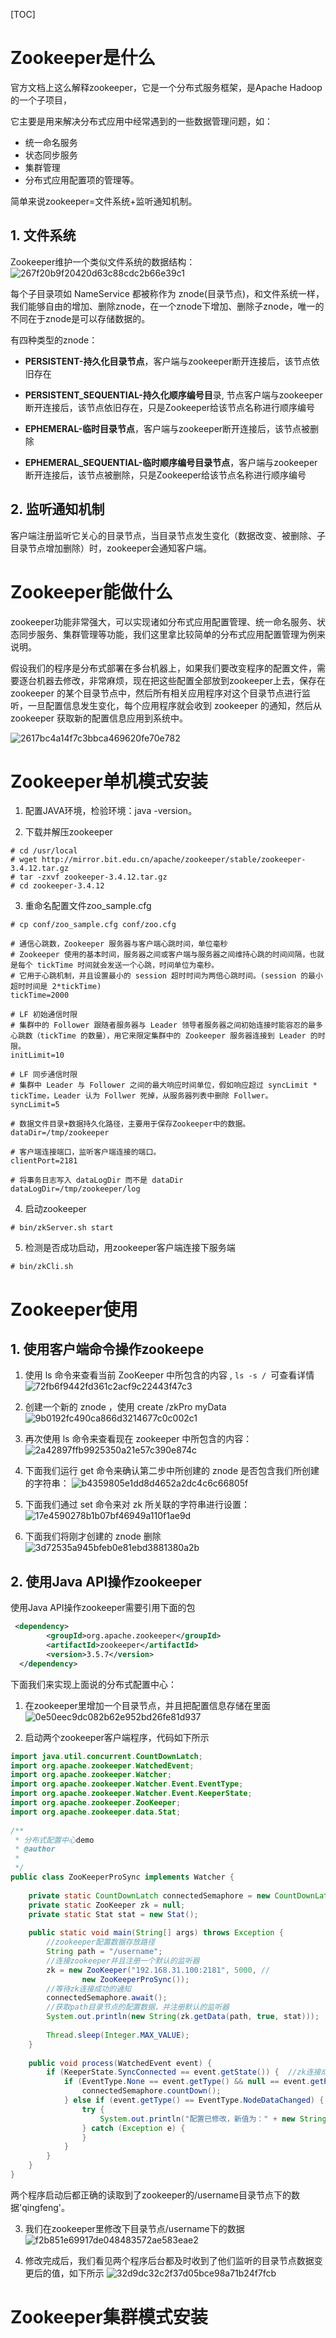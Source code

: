 [TOC]
# Zookeeper是什么
官方文档上这么解释zookeeper，它是一个分布式服务框架，是Apache Hadoop 的一个子项目，

它主要是用来解决分布式应用中经常遇到的一些数据管理问题，如：
* 统一命名服务
* 状态同步服务
* 集群管理
* 分布式应用配置项的管理等。

简单来说zookeeper=文件系统+监听通知机制。

## 1. 文件系统

Zookeeper维护一个类似文件系统的数据结构：
![267f20b9f20420d63c88cdc2b66e39c1](Zookeeper入门.resources/9FDA30DE-9F80-44F6-AF6E-B15C74D8A8E8.png)

每个子目录项如 NameService 都被称作为 znode(目录节点)，和文件系统一样，我们能够自由的增加、删除znode，在一个znode下增加、删除子znode，唯一的不同在于znode是可以存储数据的。


有四种类型的znode：
* **PERSISTENT-持久化目录节点**，客户端与zookeeper断开连接后，该节点依旧存在

* **PERSISTENT_SEQUENTIAL-持久化顺序编号目**录, 节点客户端与zookeeper断开连接后，该节点依旧存在，只是Zookeeper给该节点名称进行顺序编号

* **EPHEMERAL-临时目录节点**，客户端与zookeeper断开连接后，该节点被删除

* **EPHEMERAL_SEQUENTIAL-临时顺序编号目录节点**，客户端与zookeeper断开连接后，该节点被删除，只是Zookeeper给该节点名称进行顺序编号

## 2. 监听通知机制

客户端注册监听它关心的目录节点，当目录节点发生变化（数据改变、被删除、子目录节点增加删除）时，zookeeper会通知客户端。

# Zookeeper能做什么

zookeeper功能非常强大，可以实现诸如分布式应用配置管理、统一命名服务、状态同步服务、集群管理等功能，我们这里拿比较简单的分布式应用配置管理为例来说明。

假设我们的程序是分布式部署在多台机器上，如果我们要改变程序的配置文件，需要逐台机器去修改，非常麻烦，现在把这些配置全部放到zookeeper上去，保存在 zookeeper 的某个目录节点中，然后所有相关应用程序对这个目录节点进行监听，一旦配置信息发生变化，每个应用程序就会收到 zookeeper 的通知，然后从 zookeeper 获取新的配置信息应用到系统中。

![2617bc4a14f7c3bbca469620fe70e782](Zookeeper入门.resources/AEFB6294-0F50-4CB1-9423-562935EB5496.png)

# Zookeeper单机模式安装

1. 配置JAVA环境，检验环境：java -version。

2. 下载并解压zookeeper
```shell
# cd /usr/local
# wget http://mirror.bit.edu.cn/apache/zookeeper/stable/zookeeper-3.4.12.tar.gz
# tar -zxvf zookeeper-3.4.12.tar.gz
# cd zookeeper-3.4.12
```

3. 重命名配置文件zoo_sample.cfg
```shell
# cp conf/zoo_sample.cfg conf/zoo.cfg
```
```shell
# 通信心跳数，Zookeeper 服务器与客户端心跳时间，单位毫秒
# Zookeeper 使用的基本时间，服务器之间或客户端与服务器之间维持心跳的时间间隔，也就是每个 tickTime 时间就会发送一个心跳，时间单位为毫秒。
# 它用于心跳机制，并且设置最小的 session 超时时间为两倍心跳时间。(session 的最小超时时间是 2*tickTime)
tickTime=2000

# LF 初始通信时限
# 集群中的 Follower 跟随者服务器与 Leader 领导者服务器之间初始连接时能容忍的最多心跳数（tickTime 的数量），用它来限定集群中的 Zookeeper 服务器连接到 Leader 的时限。
initLimit=10

# LF 同步通信时限
# 集群中 Leader 与 Follower 之间的最大响应时间单位，假如响应超过 syncLimit * tickTime，Leader 认为 Follwer 死掉，从服务器列表中删除 Follwer。
syncLimit=5

# 数据文件目录+数据持久化路径，主要用于保存Zookeeper中的数据。
dataDir=/tmp/zookeeper

# 客户端连接端口，监听客户端连接的端口。
clientPort=2181

# 将事务日志写入 dataLogDir 而不是 dataDir
dataLogDir=/tmp/zookeeper/log
```

4. 启动zookeeper
```shell
# bin/zkServer.sh start
```
5. 检测是否成功启动，用zookeeper客户端连接下服务端
```shell
# bin/zkCli.sh
```

# Zookeeper使用

## 1. 使用客户端命令操作zookeepe

1. 使用 ls 命令来查看当前 ZooKeeper 中所包含的内容 , `ls -s / `可查看详情
![72fb6f9442fd361c2acf9c22443f47c3](Zookeeper入门.resources/229B5C98-47A4-4BF2-B3FC-87BE083C29A5.png)

2. 创建一个新的 znode ，使用 create /zkPro myData
![9b0192fc490ca866d3214677c0c002c1](Zookeeper入门.resources/371011A6-E289-41B0-A178-AE0712F9D3E7.png)

3. 再次使用 ls 命令来查看现在 zookeeper 中所包含的内容：
![2a42897ffb9925350a21e57c390e874c](Zookeeper入门.resources/602E2A43-0E79-4F07-B943-97243E2D0DB3.png)

4. 下面我们运行 get 命令来确认第二步中所创建的 znode 是否包含我们所创建的字符串：
 ![b4359805e1dd8d4652a2dc4c6c66805f](Zookeeper入门.resources/908DF731-3EF5-49B3-BC9F-4D10D77F89D2.png)

5. 下面我们通过 set 命令来对 zk 所关联的字符串进行设置：
 ![17e4590278b1b07bf46949a110f1ae9d](Zookeeper入门.resources/A7DA1146-32B4-4BC5-AF5A-1E35A7B526D6.png)
6. 下面我们将刚才创建的 znode 删除
![3d72535a945bfeb0e81ebd3881380a2b](Zookeeper入门.resources/BB544798-218E-40C5-BC67-2B89CEA5E5A0.png)
## 2. 使用Java API操作zookeeper

使用Java API操作zookeeper需要引用下面的包
```xml
 <dependency>
        <groupId>org.apache.zookeeper</groupId>
        <artifactId>zookeeper</artifactId>
        <version>3.5.7</version>
  </dependency>
```

下面我们来实现上面说的分布式配置中心：
1. 在zookeeper里增加一个目录节点，并且把配置信息存储在里面
![0e50eec9dc082b62e952bd26fe81d937](Zookeeper入门.resources/6EB4D994-0554-480A-8719-7003508874EC.png)

2. 启动两个zookeeper客户端程序，代码如下所示
```java
import java.util.concurrent.CountDownLatch;
import org.apache.zookeeper.WatchedEvent;
import org.apache.zookeeper.Watcher;
import org.apache.zookeeper.Watcher.Event.EventType;
import org.apache.zookeeper.Watcher.Event.KeeperState;
import org.apache.zookeeper.ZooKeeper;
import org.apache.zookeeper.data.Stat;
 
/**
 * 分布式配置中心demo
 * @author 
 *
 */
public class ZooKeeperProSync implements Watcher {
 
    private static CountDownLatch connectedSemaphore = new CountDownLatch(1);
    private static ZooKeeper zk = null;
    private static Stat stat = new Stat();
 
    public static void main(String[] args) throws Exception {
        //zookeeper配置数据存放路径
        String path = "/username";
        //连接zookeeper并且注册一个默认的监听器
        zk = new ZooKeeper("192.168.31.100:2181", 5000, //
                new ZooKeeperProSync());
        //等待zk连接成功的通知
        connectedSemaphore.await();
        //获取path目录节点的配置数据，并注册默认的监听器
        System.out.println(new String(zk.getData(path, true, stat)));
 
        Thread.sleep(Integer.MAX_VALUE);
    }
 
    public void process(WatchedEvent event) {
        if (KeeperState.SyncConnected == event.getState()) {  //zk连接成功通知事件
            if (EventType.None == event.getType() && null == event.getPath()) {
                connectedSemaphore.countDown();
            } else if (event.getType() == EventType.NodeDataChanged) {  //zk目录节点数据变化通知事件
                try {
                    System.out.println("配置已修改，新值为：" + new String(zk.getData(event.getPath(), true, stat)));
                } catch (Exception e) {
                }
            }
        }
    }
}
```
两个程序启动后都正确的读取到了zookeeper的/username目录节点下的数据'qingfeng'。

3. 我们在zookeeper里修改下目录节点/username下的数据
 ![f2b851e69917de048483572ae583eae2](Zookeeper入门.resources/C4D9A89F-2F33-4768-9FD5-2A1151C16DD3.png)

4. 修改完成后，我们看见两个程序后台都及时收到了他们监听的目录节点数据变更后的值，如下所示
![32d9dc32c2f37d05bce98a71b24f7fcb](Zookeeper入门.resources/67BF9473-9FC0-4B31-8433-BCAFF1704D12.png)

# Zookeeper集群模式安装